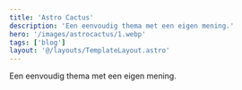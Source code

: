 ```yaml
---
title: 'Astro Cactus'
description: 'Een eenvoudig thema met een eigen mening.'
hero: '/images/astrocactus/1.webp'
tags: ['blog']
layout: '@/layouts/TemplateLayout.astro'
---
```


Een eenvoudig thema met een eigen mening.
